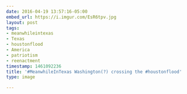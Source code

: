 ```yaml
---
date: 2016-04-19 13:57:16-05:00
embed_url: https://i.imgur.com/EsR6tpv.jpg
layout: post
tags:
- meanwhileintexas
- Texas
- houstonflood
- America
- patriotism
- reenactment
timestamp: 1461092236
title: '#MeanwhileInTexas Washington(?) crossing the #houstonflood'
type: image

---
```

<img src="https://i.imgur.com/EsR6tpv.jpg" alt="" />

